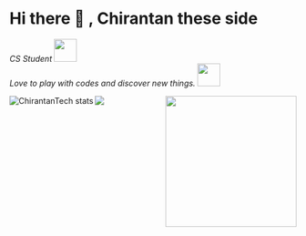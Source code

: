 <h1> Hi there 👋 , Chirantan these side </h1>
<p><em> CS Student <img src="https://media.giphy.com/media/fYSnHlufseco8Fh93Z/giphy.gif" width="40"></br>Love to play with codes and discover new things. <img src="https://media.giphy.com/media/WUlplcMpOCEmTGBtBW/giphy.gif" width="40"> 
</em></p>

<img align='right' src="https://media.giphy.com/media/WtTnAfZn6aVJfBzlN3/giphy.gif" width="230">


<img align="left" alt="ChirantanTech stats" src="https://github-readme-stats.vercel.app/api?username=ChirantanTech&show_icons=true&hide_border=true&theme=radical" />
<img align="center" src="https://github-readme-stats.vercel.app/api/top-langs/?username=ChirantanTech&show_icons=true&hide_border=true&theme=radical" />
